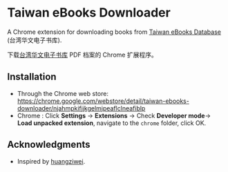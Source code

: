 # Taiwan eBooks Downloader

A Chrome extension for downloading books from [Taiwan eBooks Database](http://taiwanebook.ncl.edu.tw/) (台湾华文电子书库).

下载[台湾华文电子书库](http://taiwanebook.ncl.edu.tw/) PDF 档案的 Chrome 扩展程序。

## Installation

- Through the Chrome web store: https://chrome.google.com/webstore/detail/taiwan-ebooks-downloader/njahmpkifjjkgelmjpeaflclneafiblp
- Chrome : Click **Settings** -> **Extensions** -> Check **Developer mode**-> **Load unpacked extension**, navigate to the `chrome` folder, click OK.

## Acknowledgments

- Inspired by [huangziwei](https://github.com/huangziwei/tweb).
